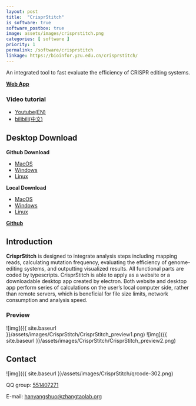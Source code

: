 ```yaml
---
layout: post
title:  "CrisprStitch"
is_software: true
software_postbox: true
image: assets/images/crisprstitch.png
categories: [ software ]
priority: 1
permalink: /software/crisprstitch
linkage: https://bioinfor.yzu.edu.cn/crisprstitch/
---
```

An integrated tool to fast evaluate the efficiency of CRISPR editing systems.

[**Web App**](https://bioinfor.yzu.edu.cn/crisprstitch/)

### Video tutorial
* [Youtube(EN)](https://www.youtube.com/watch?v=rnVo2CoyEhs&list=PLo8q8tqFX5J3IyY2Pk0dqc_v6tUvqL8F_)
* [bilibili(中文)](https://www.bilibili.com/video/BV1cR4y1y7nX/?spm_id_from=333.999.0.0)
 
## Desktop Download

**Github Download**
* [MacOS](https://github.com/zhangtaolab/CrisprStitch/releases/download/v0.5.3/CrisprStitch-0.5.3.dmg)
* [Windows](https://github.com/zhangtaolab/CrisprStitch/releases/download/v0.5.3/CrisprStitch.Setup.0.5.3.exe)
* [Linux](https://github.com/zhangtaolab/CrisprStitch/releases/download/v0.5.3/CrisprStitch-0.5.3.AppImage)

**Local Download**
* [MacOS](https://bioinfor.yzu.edu.cn/download/crisprstitch/CrisprStitch-0.5.3.dmg)
* [Windows](https://bioinfor.yzu.edu.cn/download/crisprstitch/CrisprStitch-0.5.3.exe)
* [Linux](https://bioinfor.yzu.edu.cn/download/crisprstitch/CrisprStitch-0.5.3.AppImage)

[**Github**](https://github.com/zhangtaolab/CrisprStitch)

## Introduction

**CrisprStitch** is designed to integrate analysis steps including mapping reads, calculating mutation frequency, evaluating the efficiency of genome-editing systems, and outputting visualized results. All functional parts are coded by typescripts. CrisprStitch is able to apply as a website or a downloadable desktop app created by electron. Both website and desktop app perform series of calculations on the user’s local computer side, rather than remote servers, which is beneficial for file size limits, network consumption and analysis speed.

### Preview

![img]({{ site.baseurl }}/assets/images/CrisprStitch/CrisprStitch_preview1.png)
![img]({{ site.baseurl }}/assets/images/CrisprStitch/CrisprStitch_preview2.png)

## Contact
![img]({{ site.baseurl }}/assets/images/CrisprStitch/qrcode-302.png)

QQ group: [551407271](https://qm.qq.com/cgi-bin/qm/qr?k=4wOhvJmI1a1XPqTN_9y0sS4jV4ghsQAV&jump_from=webapi&authKey=NyZwN16eswqCBGDrb/wS9xEGW+xwJ0m553vrqpt6IejTbDb4Kxf5L5seXK+mLQh7)

E-mail: [hanyangshuo@zhangtaolab.org](mailto:hanyangshuo@zhangtaolab.org)